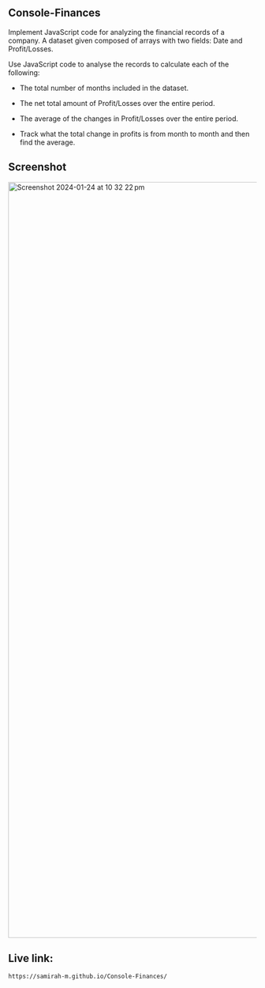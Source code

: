 ## Console-Finances

Implement JavaScript code for analyzing the financial records of a company. A dataset given composed of arrays with two fields: Date and Profit/Losses.

Use JavaScript code to analyse the records to calculate each of the following:

- The total number of months included in the dataset.

- The net total amount of Profit/Losses over the entire period.

- The average of the changes in Profit/Losses over the entire period.

- Track what the total change in profits is from month to month and then find the average.

## Screenshot
<img width="1530" alt="Screenshot 2024-01-24 at 10 32 22 pm" src="https://github.com/Samirah-M/Console-Finances/assets/143946932/1410c8bf-a38e-4cee-981b-c1af3ae2b5ec">

## Live link:
```
https://samirah-m.github.io/Console-Finances/
```
